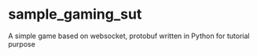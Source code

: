 # sample_gaming_sut
A simple game based on websocket, protobuf written in Python for tutorial purpose
